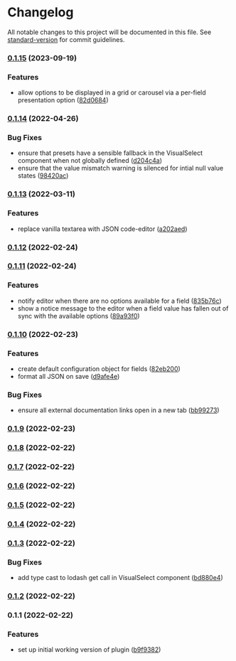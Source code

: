 # Changelog

All notable changes to this project will be documented in this file. See [standard-version](https://github.com/conventional-changelog/standard-version) for commit guidelines.

### [0.1.15](https://github.com/growthops-digital/datocms-plugin-visual-select/compare/v0.1.14...v0.1.15) (2023-09-19)


### Features

* allow options to be displayed in a grid or carousel via a per-field presentation option ([82d0684](https://github.com/growthops-digital/datocms-plugin-visual-select/commit/82d0684c647eb7db60f883404ed4c0f08628ee63))

### [0.1.14](https://github.com/growthops-digital/datocms-plugin-visual-select/compare/v0.1.13...v0.1.14) (2022-04-26)


### Bug Fixes

* ensure that presets have a sensible fallback in the VisualSelect component when not globally defined ([d204c4a](https://github.com/growthops-digital/datocms-plugin-visual-select/commit/d204c4a4a4f917d03caa77d390016fe7a7256c43))
* ensure that the value mismatch warning is silenced for intial null value states ([98420ac](https://github.com/growthops-digital/datocms-plugin-visual-select/commit/98420acecf9aed536edf0676744a9d415d7c101a))

### [0.1.13](https://github.com/growthops-digital/datocms-plugin-visual-select/compare/v0.1.12...v0.1.13) (2022-03-11)


### Features

* replace vanilla textarea with JSON code-editor ([a202aed](https://github.com/growthops-digital/datocms-plugin-visual-select/commit/a202aeda4aeb504d0fd2c7507a6c180635fe62c7))

### [0.1.12](https://github.com/growthops-digital/datocms-plugin-visual-select/compare/v0.1.11...v0.1.12) (2022-02-24)

### [0.1.11](https://github.com/growthops-digital/datocms-plugin-visual-select/compare/v0.1.10...v0.1.11) (2022-02-24)


### Features

* notify editor when there are no options available for a field ([835b76c](https://github.com/growthops-digital/datocms-plugin-visual-select/commit/835b76c9adba1be86b755756862d0b0ea07783c9))
* show a notice message to the editor when a field value has fallen out of sync with the available options ([89a93f0](https://github.com/growthops-digital/datocms-plugin-visual-select/commit/89a93f02c4ff1387c5209955e8572520504d9aba))

### [0.1.10](https://github.com/growthops-digital/datocms-plugin-visual-select/compare/v0.1.9...v0.1.10) (2022-02-23)


### Features

* create default configuration object for fields ([82eb200](https://github.com/growthops-digital/datocms-plugin-visual-select/commit/82eb2002d23f7aae5c9e57c9677637d1cc8c71c3))
* format all JSON on save ([d9afe4e](https://github.com/growthops-digital/datocms-plugin-visual-select/commit/d9afe4e8428288d02dd2d361660005451636b06e))


### Bug Fixes

* ensure all external documentation links open in a new tab ([bb99273](https://github.com/growthops-digital/datocms-plugin-visual-select/commit/bb99273403c64414e347c916b6e672b1d58d825f))

### [0.1.9](https://github.com/growthops-digital/datocms-plugin-visual-select/compare/v0.1.8...v0.1.9) (2022-02-23)

### [0.1.8](https://github.com/growthops-digital/datocms-plugin-visual-select/compare/v0.1.7...v0.1.8) (2022-02-22)

### [0.1.7](https://github.com/growthops-digital/datocms-plugin-visual-select/compare/v0.1.6...v0.1.7) (2022-02-22)

### [0.1.6](https://github.com/growthops-digital/datocms-plugin-visual-select/compare/v0.1.5...v0.1.6) (2022-02-22)

### [0.1.5](https://github.com/growthops-digital/datocms-plugin-visual-select/compare/v0.1.4...v0.1.5) (2022-02-22)

### [0.1.4](https://github.com/growthops-digital/datocms-plugin-visual-select/compare/v0.1.3...v0.1.4) (2022-02-22)

### [0.1.3](https://github.com/growthops-digital/datocms-plugin-visual-select/compare/v0.1.2...v0.1.3) (2022-02-22)


### Bug Fixes

* add type cast to lodash get call in VisualSelect component ([bd880e4](https://github.com/growthops-digital/datocms-plugin-visual-select/commit/bd880e40091103bf33c01086789ac3a5912c9e21))

### [0.1.2](https://github.com/growthops-digital/datocms-plugin-visual-select/compare/v0.1.1...v0.1.2) (2022-02-22)

### 0.1.1 (2022-02-22)


### Features

* set up initial working version of plugin ([b9f9382](https://github.com/growthops-digital/datocms-plugin-visual-select/commit/b9f9382e9c65f8667136c0fcd93008624518b770))
